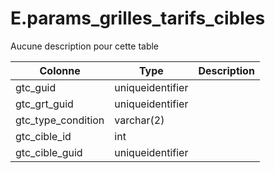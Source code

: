 # E.params_grilles_tarifs_cibles

Aucune description pour cette table

Colonne|Type|Description
---|---|---
gtc_guid|uniqueidentifier|
gtc_grt_guid|uniqueidentifier|
gtc_type_condition|varchar(2)|
gtc_cible_id|int|
gtc_cible_guid|uniqueidentifier|
